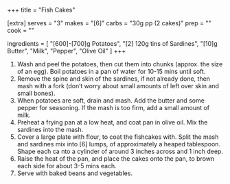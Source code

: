 +++
title = "Fish Cakes"

[extra]
serves = "3"
makes = "[6]"
carbs = "30g pp (2 cakes)"
prep = ""
cook = ""

ingredients = [
  "[600]-[700]g Potatoes",
  "[2] 120g tins of Sardines",
  "[10]g Butter",
  "Milk",
  "Pepper",
  "Olive Oil"
]
+++

1. Wash and peel the potatoes, then cut them into chunks (approx. the size of an egg). Boil potatoes in a pan of water for 10-15 mins until soft.
1. Remove the spine and skin of the sardines, if not already done, then mash with a fork (don’t worry about small amounts of left over skin and small bones).
1. When potatoes are soft, drain and mash. Add the butter and some pepper for seasoning. If the mash is too firm, add a small amount of milk.
1. Preheat a frying pan at a low heat, and coat pan in olive oil. Mix the sardines into the mash.
1. Cover a large plate with flour, to coat the fishcakes with. Split the mash and sardines mix into [6] lumps, of approximately a heaped tablespoon. Shape each ca nto a cylinder of around 3 inches across and 1 inch deep.
1. Raise the heat of the pan, and place the cakes onto the pan, to brown each side for about 3-5 mins each.
1. Serve with baked beans and vegetables.